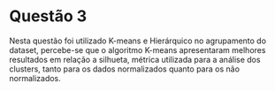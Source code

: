 # Questão 3

Nesta questão foi utilizado K-means e Hierárquico no agrupamento do dataset, percebe-se que o algoritmo K-means apresentaram melhores resultados em relação a silhueta, métrica utilizada para a análise dos clusters, tanto para os dados normalizados quanto para os não normalizados.